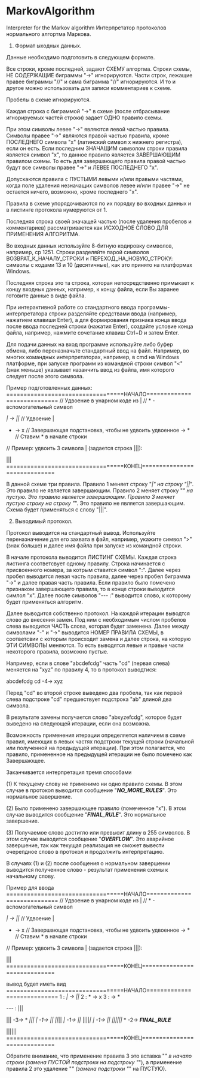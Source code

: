 # MarkovAlgorithm
Interpreter for the Markov algorithm
Интерпретатор протоколов нормального алгортма Маркова.

1. Формат ыходных данных.

Данные необходимо подготовить в следующем формате.

Все строки, кроме последней, задают СХЕМУ алгортма.
Строки схемы, НЕ СОДЕРЖАЩИЕ биграммы "->" игнорируются.
Части строк, лежащие правее биграммы "//" и сама биграмма "//" игнорируются.
И то и другое можно использовать для записи комментариев к схеме.

Пробелы в схеме игнорируются.

Каждая строка с биграммой "->" в схеме (после отбрасывание игнорируемых частей строки)
задает ОДНО правило схемы.

При этом символы левее "->" являются левой частью правила.
Символы правее "->" являются правой частью правила, кроме ПОСЛЕДНЕГО символа "x"
(латинский символ х нижнего регистра), если он есть.
Если последним ЗНАЧАЩИМ символом строки правила является символ "х",
то данное правило является ЗАВЕРШАЮЩИМ правилом схемы.
То есть для завершающего правила правой частью будут все символы правее "->" 
и ЛЕВЕЕ ПОСЛЕДНЕГО "х".

Допускаются правила с ПУСТЫМИ левыми и/или правыми частями,
когда поле удаления незначащих символов левее и/или правее "->"
не остается ничего, возможно, кроме последнего "x".

Правила в схеме упорядочиваются по их порядку во входных данных
и в листинге протокола нумеруются от 1.

Последняя строка своей значащей частью (после удаления пробелов и комментариев)
рассматривается как ИСХОДНОЕ СЛОВО ДЛЯ ПРИМЕНЕНИЯ АЛГОРИТМА.

Во входных данных используйте 8-битную кодировку символов, например, cp 1251.
Строки разделяйте парой символов ВОЗВРАТ_К_НАЧАЛУ_СТРОКИ и ПЕРЕХОД_НА_НОВУЮ_СТРОКУ:
символы с кодами 13 и 10 (десятичные), как это принято на платформах Windows.

Последняя строка это та строка, которая непосредственно примыкает к концу входных
данных, например, к концу файла, если Вы заранее готовите данные в виде файла.

При интерактивной работе со стандартного ввода программы-интерпретатора строки
разделяйте средствами ввода (например, нажатием клавиши Enter), а для формирования
признака конца ввода после ввода последней строки (нажатия Enter), создайте
условие конца файла, например, нажмите сочетание клавиш Ctrl+D и затем Enter.

Для подачи данных на вход программе используйте либо буфер обмена, либо переназначьте
стандартный ввод на файл. Например, во многих командных интерпретаторах, например,
в cmd на Windows платформе, при запуске программ из командной строки символ "<"
(знак меньше) указывает назанчить ввод из файла, имя которого следует после этого символа.

Пример подготовленных данных:
==================================НАЧАЛО============================
// Удвоение в унарном коде из |
// * - вспомогательный символ

 *| ->  ||*   // Удвоение |
 *  ->  x     // Завершающая подстановка, чтобы не удвоить удвоенное
    ->  *     // Ставим * в начале строки

// Пример: удвоить 3 символа | (задается строка |||):

|||
==================================КОНЕЦ=============================

В данной схеме три правила.
Правило 1 меняет строку "*|" на строку "||*". Это правило не является завершающим.
Правило 2 меняет строку "*" на пустую. Это правило является завершающим.
Правило 3 меняет пустую строку на строку "*". Это правило не является завершающим.
Схема будет применяться с слову "|||".


2. Выводимый протокол.

Протокол выводится на стандартный вывод.
Используйте переназначение для его захвата в файл, например, укажите символ ">"
(знак больше) и далее имя файла при запуске из командной строки.

В начале протокола выводится ЛИСТИНГ СХЕМЫ.
Каждая строка листинга соответсвует одному правилу.
Строка начинается с присвоенного номера, за котрым ставится символ ":".
Далее через пробел выводится левая часть правила,
далее через пробел биграмма "->" и далее правая часть правила.
Если правило было помечено признаком завершающего правила, то в конце строки выводится
симлол "x".
Далее после символов "--- :" выводится слово, к которому будет применяться алгоритм.

Далее выводится собственно протокол.
На каждой итерации выводтся слово до внесения замен.
Под ним с необходимым числом пробелов слева выводится ЧАСТЬ слова, которая будет заменена.
Далее между символами "-" и "->" выводится НОМЕР ПРАВИЛА СХЕМЫ, в соответсвии с которым
происходит замена и далее строка, на которую ЭТИ СИМВОЛЫ меняются.
То есть выводятся левые и правые части некоторого правила, возможно пустые.

Например, если в слове "abcdefcdg" часть "cd" (первая слева) меняется на "xyz" по правилу 4,
то в протокол выводтися:

abcdefcdg
  cd -4-> xyz

Перед "cd" во второй строке выведено два пробела, так как первой слева подстроке "cd"
предшествует подстрока "ab" длиной два символа.

В результате замены получается слово "abxyzefcdg", которое будет выведено на следующей итерации,
если она возможна.

Возможность применения итерации определяется наличием в схеме правил, имеющих в левых частях
подстроки текущей строки (начальной или полученной на предыдущей итерации).
При этом полагается, что правило, примененное на предыдущей итерации не было помечено как Завершающее.

Заканчивается интерпретация тремя способами

(1) К текущему слову не применимо ни одно правило схемы.
    В этом случае в протокол выводится сообщение "***__NO_MORE_RULES__***".
    Это нормальное завершение.
    
(2) Было применено завершающее правило (помеченное "x").
    В этом случае выводится сообщение "***__FINAL_RULE__***".
    Это нормальное завершение.
    
(3) Получаемое слово достигло или превысит длину в 255 символов.
    В этом случае выводится сообщение "***__OVERFLOW__***".
    Это аварийное завершение, так как текущая реализация не сможет
    вывести очерепдное слово в протокол и продолжить интерпретацию.
    
В случаях (1) и (2) после сообщения о нормальном завершении
выводится полученное слово - результат применения схемы к начальному слову.
    
Пример для ввода
==================================НАЧАЛО============================
// Удвоение в унарном коде из |
// * - вспомогательный символ

 *| ->  ||*   // Удвоение |
 *  ->  x     // Завершающая подстановка, чтобы не удвоить удвоенное
    ->  *     // Ставим * в начале строки

// Пример: удвоить 3 символа | (задается строка |||):

|||
==================================КОНЕЦ=============================

вывод будет иметь вид
==================================НАЧАЛО============================
  1 : *| -> ||*
  2 : * ->  x
  3 :  -> *

--- : |||

|||
 -3-> *
*|||
*| -1-> ||*
||*||
  *| -1-> ||*
||||*|
    *| -1-> ||*
||||||*
      * -2-> 
***__FINAL_RULE__***

||||||
==================================КОНЕЦ=============================

Обратите внимание, что применение правила 3 это вставка "*" в начало строки
(замена ПУСТОЙ подстроки на подстроку "*"), а применение правила 2 это
удаление "*" (замена подстроки "*" на ПУСТУЮ).
